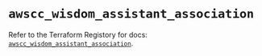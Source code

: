 # `awscc_wisdom_assistant_association`

Refer to the Terraform Registory for docs: [`awscc_wisdom_assistant_association`](https://registry.terraform.io/providers/hashicorp/awscc/0.70.0/docs/resources/wisdom_assistant_association).
